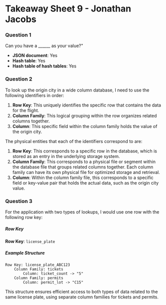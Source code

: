 # Takeaway Sheet 9 - Jonathan Jacobs

### Question 1
Can you have a ______ as your value?"
- **JSON document**: Yes
- **Hash table**: Yes
- **Hash table of hash tables**: Yes

### Question 2
To look up the origin city in a wide column database, I need to use the following identifiers in order:

1. **Row Key**: This uniquely identifies the specific row that contains the data for the flight.
2. **Column Family**: This logical grouping within the row organizes related columns together.
3. **Column**: This specific field within the column family holds the value of the origin city.

The physical entities that each of the identifiers correspond to are:
1. **Row Key**: This corresponds to a specific row in the database, which is stored as an entry in the underlying storage system.
2. **Column Family**: This corresponds to a physical file or segment within the database file that groups related columns together. Each column family can have its own physical file for optimized storage and retrieval.
3. **Column**: Within the column family file, this corresponds to a specific field or key-value pair that holds the actual data, such as the origin city value.


### Question 3
For the application with two types of lookups, I would use one row with the following row key:

##### Row Key
**Row Key**: `license_plate`

##### Example Structure
```plaintext
Row Key: license_plate_ABC123
    Column Family: tickets
        Column: ticket_count -> "5"
    Column Family: permits
        Column: permit_lot -> "C15"
```

This structure ensures efficient access to both types of data related to the same license plate, using separate column families for tickets and permits.





